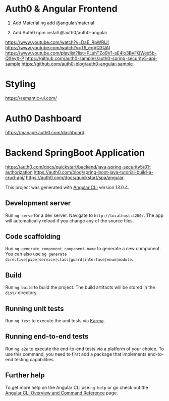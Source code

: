 # Auth0 & Angular Frontend

1. Add Material
ng add @angular/material

2. Add Auth0
npm install @auth0/auth0-angular

https://www.youtube.com/watch?v=DaE_RpWRlJI
https://www.youtube.com/watch?v=T9_egVQ3QAI
https://www.youtube.com/playlist?list=PLshTZo9V1-aE4lo3ByFQWex5b-QXeyX-P
https://github.com/auth0-samples/auth0-spring-security5-api-sample
https://github.com/auth0-blog/auth0-angular-sample

# Styling
https://semantic-ui.com/

# Auth0 Dashboard
https://manage.auth0.com/dashboard

# Backend SpringBoot Application

https://auth0.com/docs/quickstart/backend/java-spring-security5/01-authorization
https://auth0.com/blog/spring-boot-java-tutorial-build-a-crud-api/
https://auth0.com/docs/quickstart/spa/angular

This project was generated with [Angular CLI](https://github.com/angular/angular-cli) version 13.0.4.

## Development server

Run `ng serve` for a dev server. Navigate to `http://localhost:4200/`. The app will automatically reload if you change any of the source files.

## Code scaffolding

Run `ng generate component component-name` to generate a new component. You can also use `ng generate directive|pipe|service|class|guard|interface|enum|module`.

## Build

Run `ng build` to build the project. The build artifacts will be stored in the `dist/` directory.

## Running unit tests

Run `ng test` to execute the unit tests via [Karma](https://karma-runner.github.io).

## Running end-to-end tests

Run `ng e2e` to execute the end-to-end tests via a platform of your choice. To use this command, you need to first add a package that implements end-to-end testing capabilities.

## Further help

To get more help on the Angular CLI use `ng help` or go check out the [Angular CLI Overview and Command Reference](https://angular.io/cli) page.
